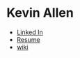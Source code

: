 # Kevin Allen

* [Linked In](https://www.linkedin.com/in/kevin-allen-profile/)
* [Resume](https://drive.google.com/file/d/1n0Ts7TCZoCxfgjFyEe3OI5qHNh303Q0U/view?usp=sharing&usp=embed_facebook)
* [wiki](/wiki)
